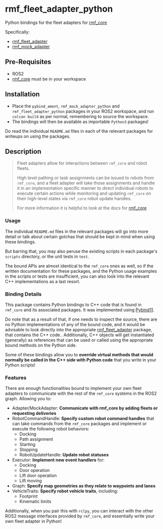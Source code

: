 # rmf_fleet_adapter_python
Python bindings for the fleet adapters for [rmf_core](https://github.com/osrf/rmf_core)

Specifically:

- [rmf_fleet_adapter](https://github.com/osrf/rmf_core/tree/develop/rmf_fleet_adapter)
- [rmf_mock_adapter](https://github.com/osrf/rmf_mock_adapter)



## Pre-Requisites

- ROS2
- [rmf_core](https://github.com/osrf/rmf_core) must be in your workspace



## Installation

- Place the `pybind_ament`, `rmf_mock_adapter_python` and `rmf_fleet_adapter_python` packages in your ROS2 workspace, and run `colcon build` as per normal, remembering to source the workspace.
- The bindings will then be available as importable `Python3` packages!

Do read the individual `README.md` files in each of the relevant packages for writeups on using the packages.



## Description

> Fleet adapters allow for interactions between `rmf_core` and robot fleets.
>
> High level pathing or task assignments can be issued to robots from `rmf_core`, and a fleet adapter will take those assignments and handle it in an implementation specific manner to direct individual robots to execute certain actions while monitoring and updating `rmf_core` on their high-level states via `rmf_core` robot update handles.
>
> For more information it is helpful to look at the docs for [rmf_core](https://github.com/osrf/rmf_core)

### Usage

The individual `README.md` files in the relevant packages will go into more detail or talk about certain gotchas that should be kept in mind when using these bindings.

But barring that, you may also peruse the existing scripts in each package's `scripts` directory, or the unit tests in `test`.

The bound APIs are almost identical to the `rmf_core` ones as well, so if the written documentation for these packages, and the Python usage examples in the scripts or tests are insufficient, you can also look into the relevant C++ implementations as a last resort.



### Binding Details

This package contains Python bindings to C++ code that is found in `rmf_core` and its associated packages. It was implemented using [Pybind11](https://pybind11.readthedocs.io/).

Do note that as a result of that, if one needs to inspect the source, there are no Python implementations of any of the bound code, and it would be advisable to look directly into the appropriate [rmf_fleet_adapter](https://github.com/osrf/rmf_core/tree/develop/rmf_fleet_adapter) package, that contains the C++ code.. Additionally, C++ objects will get instantiated (generally) as references that can be used or called using the appropriate bound methods on the Python side.

Some of these bindings allow you to **override virtual methods that would normally be called in the C++ side with Python code** that you write in your Python scripts!



### Features

There are enough functionalities bound to implement your own fleet adapters to communicate with the rest of the `rmf_core` systems in the ROS2 graph. Allowing you to:

- Adapter/MockAdapter: **Communicate with rmf_core by adding fleets or requesting deliveries**
- RobotCommandHandle: **Specify custom robot command handles** that can take commands from the `rmf_core` packages and implement or execute the following robot behaviors:
  - Docking
  - Path assignment
  - Starting
  - Stopping
  - RobotUpdateHandle: **Update robot statuses** 
- Executor: **Implement new event handlers** for:
  - Docking
  - Door operation
  - Lift door operation
  - Lift moving
- Graph: **Specify map geometries as they relate to waypoints and lanes**
- VehicleTraits: **Specify robot vehicle traits**, including:
  - Footprint
  - Kinematic limits

Additionally, when you pair this with `rclpy`, you can interact with the other ROS2 message interfaces provided by `rmf_core`, and essentially write your own fleet adapter in Python!